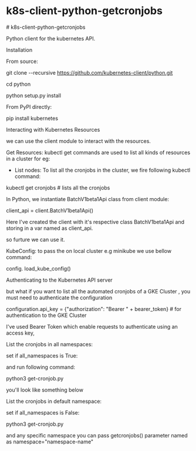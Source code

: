 # k8s-client-python-getcronjobs
﻿\# k8s-client-python-getcronjobs

Python client for the kubernetes API.


Installation

From source:

git clone --recursive https://github.com/kubernetes-client/python.git

cd python

python setup.py install

From PyPI directly:

pip install kubernetes


Interacting with Kubernetes Resources

we can use the client module to interact with the resources.

Get Resources: kubectl get commands are used to list all kinds of resources in a cluster for eg:

- List nodes: To list all the cronjobs in the cluster, we fire following kubectl command:

kubectl get cronjobs  # lists all the cronjobs

In Python, we instantiate BatchV1beta1Api class from client module:

client\_api = client.BatchV1beta1Api()

Here I've created the client with it's respective class BatchV1beta1Api and storing in a var named as client\_api.

so furture we can use it.

KubeConfig: to pass the on local cluster e.g minikube we use bellow command:

config. load\_kube\_config()

Authenticating to the Kubernetes API server

but what if you want to list all the automated cronjobs of a GKE Cluster , you must need to authenticate the configuration

configuration.api\_key = {"authorization": "Bearer " + bearer\_token} # for authentication to the GKE Cluster

I've used Bearer Token which enable requests to authenticate using an access key,

List the cronjobs in all namespaces:

set if all\_namespaces is True:

and run following command:

python3 get-cronjob.py

you'll look like something below

List the cronjobs in default namespace:

set if all\_namespaces is False:

python3 get-cronjob.py

and any specific namespace you can pass getcronjobs() parameter named as namespace="namespace-name"


